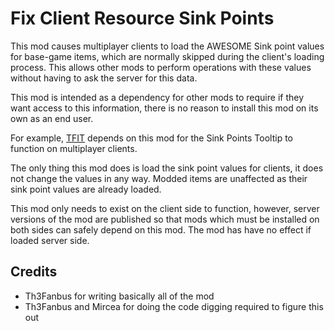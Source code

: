 # Fix Client Resource Sink Points

This mod causes multiplayer clients to load the AWESOME Sink point values for base-game items,
which are normally skipped during the client's loading process.
This allows other mods to perform operations with these values without having to ask the server for this data.

This mod is intended as a dependency for other mods to require if they want access to this information,
there is no reason to install this mod on its own as an end user.

For example, [TFIT](https://ficsit.app/mod/TFIT) depends on this mod for the Sink Points Tooltip to function on multiplayer clients.

The only thing this mod does is load the sink point values for clients,
it does not change the values in any way.
Modded items are unaffected as their sink point values are already loaded.

This mod only needs to exist on the client side to function,
however, server versions of the mod are published
so that mods which must be installed on both sides can safely depend on this mod.
The mod has have no effect if loaded server side.

## Credits

- Th3Fanbus for writing basically all of the mod
- Th3Fanbus and Mircea for doing the code digging required to figure this out

